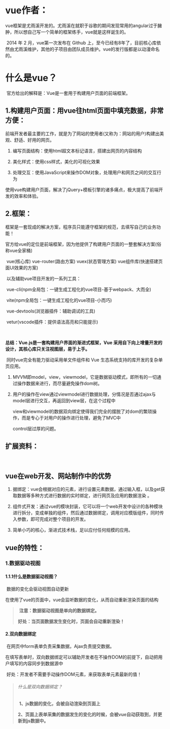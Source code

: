 # vue作者：



​	vue框架是尤雨溪开发的。尤雨溪在就职于谷歌的期间发现常用的angular过于臃肿，所以想自己写一个简单的框架练手，vue就是这样诞生的。

​	2014 年 2 月，vue第一次发布在 Github 上，至今已经有8年了，目前核心库依然由尤雨溪维护，其他的子项目由团队成员维护。vue的发行版都是以动漫命名的。



# 什么是vue？



​	官方给出的解释是：Vue是一套用于构建用户页面的前端框架。

## 1.**构建用户页面：用vue往html页面中填充数据，非常方便：**



​	前端开发者最主要的工作，就是为了网站的使用者(又称为：网站的用户)构建出美观、舒适、好用的网页。



1. 编写页面结构：使用html超文本标记语言，搭建出网页的内容结构

   


2. 美化样式：使用css样式，美化的可视化效果

   


3. 处理交互：使用JavaScript来操作DOM对象，处理用户和网页之间的交互行为



​	使用vue构建用户页面，解决了jQuery+模板引擎的诸多痛点，极大提高了前端开发的效率和体验。



## 2.框架：



​		框架是一套现成的解决方案，程序员只能遵守框架的规范，去填写自己的业务功能！



​		官方给vue的定位是前端框架，因为他提供了构建用户页面的一整套解决方案(俗称vue全家桶)



​	vue(核心库)		vue-router(路由方案)		vuex(状态管理方案)		vue组件库(快速搭建页面UI效果的方案)



​		以及辅助vue项目开发的一系列工具：



​				vue-cli(npm全局包：一键生成工程化的vue项目-基于webpack、大而全)



​				vite(npm全局包：一键生成工程化的vue项目-小而巧)



​				vue-devtools(浏览器插件：辅助调试的工具)



​				vetur(vscode插件：提供语法高亮和只能提示)

​		

**总结：Vue.js是一套构建用户界面的渐进式框架，Vue 采用自下向上增量开发的设计，其核心库只关注视图层，易于上手。**



​	同时vue完全有能力驱动采用单文件组件和 Vue 生态系统支持的库开发的复杂单页应用。



1. MVVM即model，view，viewmodel，它是数据驱动模式，即所有的一切通过操作数据来进行，而尽量避免操作dom树。

   

2. 用户的操作在view通过viewmodel进行数据处理，分情况是否通过ajax与model层进行交互，再返回到view层，在这个过程中

   view和viewmodel的数据双向绑定使得我们完全的摆脱了对dom的繁琐操作，而是专心于对用户的操作进行处理，避免了MVC中

   control层过厚的问题。

   

## 扩展资料：

​		

## **vue在web开发、网站制作中的优势**

1. 据绑定：vue会根据对应的元素，进行设置元素数据，通过输入框，以及get获取数据等多种方式进行数据的实时绑定，进行网页及应用的数据渲染 。

   

2. 组件式开发：通过vue的模块封装，它可以将一个web开发中设计的各种模块进行拆分，变成单独的组件，然后通过数据绑定，调用对应模版组件，同时传入参数，即可完成对整个项目的开发。

   

3. 简单小巧的核心，渐进式技术栈，足以应付任何规模的应用。

## vue的特性：



### 1.数据驱动视图



#### 1.1.1什么是数据驱动视图？



​			数据的变化会驱动视图自动更新

​			在使用了vue的页面中，vue会监听数据的变化，从而自动重新渲染页面的结构

> ​		**注意：数据驱动视图是单向的数据绑定。**
>
> ​		**好处：当页面数据发生变化时，页面会自动重新渲染！**

#### 2.双向数据绑定

​		在网页中form表单负责采集数据，Ajax负责提交数据。

​		在填写表单时，双向数据绑定可以辅助开发者在不操作DOM的前提下，自动把用户填写的内容同步到数据源中

​		好处：开发者不需要手动操作DOM元素，来获取表单元素最新的值！

> ###### 什么是双向数据绑定？
>
> ​			**1、js数据的变化，会被自动渲染到页面上**
>
> ​			**2、页面上表单采集的数据发生的变化的时候，会被vue自动获取到，并更新到js数据中。**
